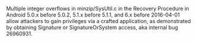 Multiple integer overflows in minzip/SysUtil.c in the Recovery Procedure in Android 5.0.x before 5.0.2, 5.1.x before 5.1.1, and 6.x before 2016-04-01 allow attackers to gain privileges via a crafted application, as demonstrated by obtaining Signature or SignatureOrSystem access, aka internal bug 26960931.